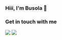 ### Hiii, I'm Busola 👋

### Get in touch with me

<a href="mailto:jibodu.busola@gmail.com"><img src="https://img.shields.io/badge/Gmail-D14836?style=for-the-badge&logo=gmail&logoColor=white"></a> <a href="https://www.linkedin.com/in/oluwabusola-jibodu-869418125/"><img src="https://img.shields.io/badge/LinkedIn-0077B5?style=for-the-badge&logo=linkedin&logoColor=white"></a> 





